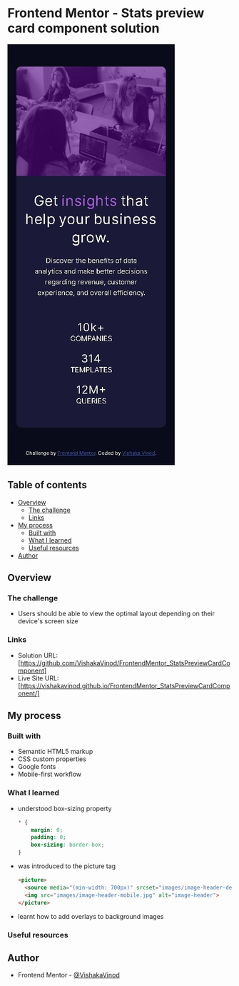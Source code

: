 # Frontend Mentor - Stats preview card component solution

<!-- Add screenshot img -->
![](images/mobile-screenshot.jpeg)

## Table of contents

- [Overview](#overview)
  - [The challenge](#the-challenge)
  - [Links](#links)
- [My process](#my-process)
  - [Built with](#built-with)
  - [What I learned](#what-i-learned)
  - [Useful resources](#useful-resources)
- [Author](#author)

## Overview

### The challenge

- Users should be able to view the optimal layout depending on their device's screen size

### Links

- Solution URL: [https://github.com/VishakaVinod/FrontendMentor_StatsPreviewCardComponent]
- Live Site URL: [https://vishakavinod.github.io/FrontendMentor_StatsPreviewCardComponent/]

## My process

### Built with

- Semantic HTML5 markup
- CSS custom properties
- Google fonts
- Mobile-first workflow

### What I learned

- understood box-sizing property
  ```css
  * {
      margin: 0;
      padding: 0;
      box-sizing: border-box;
  }
  ```
- was introduced to the picture tag
  ```html
  <picture>
    <source media="(min-width: 700px)" srcset="images/image-header-desktop.jpg">
    <img src="images/image-header-mobile.jpg" alt="image-header">
  </picture>
  ```

- learnt how to add overlays to background images


### Useful resources

<!-- - [Example resource 1](https://www.example.com) - This helped me for XYZ reason. I really liked this pattern and will use it going forward. -->

## Author

- Frontend Mentor - [@VishakaVinod](https://www.frontendmentor.io/profile/VishakaVinod)
